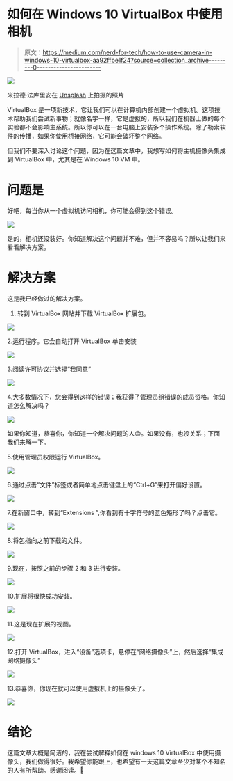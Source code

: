# 如何在 Windows 10 VirtualBox 中使用相机

> 原文：<https://medium.com/nerd-for-tech/how-to-use-camera-in-windows-10-virtualbox-aa92ffbe1f24?source=collection_archive---------0----------------------->

![](img/e3c0fa55c0b1bd805539fbcca061d73a.png)

米拉德·法库里安在 [Unsplash](https://unsplash.com/s/photos/box?utm_source=unsplash&utm_medium=referral&utm_content=creditCopyText) 上拍摄的照片

VirtualBox 是一项新技术，它让我们可以在计算机内部创建一个虚拟机。这项技术帮助我们尝试新事物；就像名字一样，它是虚拟的，所以我们在机器上做的每个实验都不会影响主系统。所以你可以在一台电脑上安装多个操作系统。除了勒索软件的传播，如果你使用桥接网络，它可能会破坏整个网络。

但我们不要深入讨论这个问题，因为在这篇文章中，我想写如何将主机摄像头集成到 VirtualBox 中，尤其是在 Windows 10 VM 中。

# 问题是

好吧，每当你从一个虚拟机访问相机，你可能会得到这个错误。

![](img/48f1f6758b326f374d79b1583f98b0ef.png)

是的，相机还没装好。你知道解决这个问题并不难，但并不容易吗？所以让我们来看看解决方案。

# 解决方案

这是我已经做过的解决方案。

1.  转到 VirtualBox 网站并下载 VirtualBox 扩展包。

![](img/9e70a9847804315f2bf009df176f4997.png)

2.运行程序。它会自动打开 VirtualBox 单击安装

![](img/dcc354b8c8793ee491d795496d01c9f2.png)

3.阅读许可协议并选择“我同意”

![](img/f3236189d4eff3d27ca01a3714b42dc6.png)

4.大多数情况下，您会得到这样的错误；我获得了管理员组错误的成员资格。你知道怎么解决吗？

![](img/2c4e590d8eb7698f04d3fd1118e006ab.png)

如果你知道，恭喜你，你知道一个解决问题的人😊。如果没有，也没关系；下面我们来解一下。

5.使用管理员权限运行 VirtualBox。

![](img/1aa8e032cea7b7563efa900a185f0109.png)

6.通过点击“文件”标签或者简单地点击键盘上的“Ctrl+G”来打开偏好设置。

![](img/d5ddf3d62bd432cc7f90ca260c9f594a.png)

7.在新窗口中，转到“Extensions ”,你看到有十字符号的蓝色矩形了吗？点击它。

![](img/28051ceeff9f59b54a35b3b78d882090.png)

8.将包指向之前下载的文件。

![](img/0c49c8e6b124d3466e5b2bdcac5ed725.png)

9.现在，按照之前的步骤 2 和 3 进行安装。

![](img/ab73573d6a41ed7e3f1a47280f694955.png)

10.扩展将很快成功安装。

![](img/32f37e54a156319590f9f4fc9387c742.png)

11.这是现在扩展的视图。

![](img/fc44916b402650906393ac7a850ca7a5.png)

12.打开 VirtualBox，进入“设备”选项卡，悬停在“网络摄像头”上，然后选择“集成网络摄像头”

![](img/8bd8162fb390aaa74bad3e9b37d9bc20.png)

13.恭喜你，你现在就可以使用虚拟机上的摄像头了。

![](img/1735d7f57a38dccfba0252c5d2440219.png)

# 结论

这篇文章大概是简洁的，我在尝试解释如何在 windows 10 VirtualBox 中使用摄像头，我们做得很好。我希望你能跟上，也希望有一天这篇文章至少对某个不知名的人有所帮助。感谢阅读。🙏